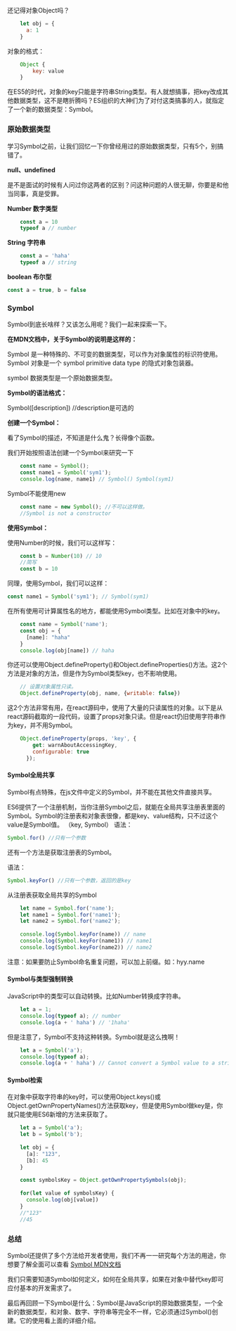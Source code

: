 还记得对象Object吗？

```javascript
    let obj = {
      a: 1
    }
```
对象的格式：

```javascript
    Object {
        key: value
    }
```
在ES5的时代，对象的key只能是字符串String类型。有人就想搞事，把key改成其他数据类型，这不是瞎折腾吗？ES组织的大神们为了对付这类搞事的人，就指定了一个新的数据类型：Symbol。

### 原始数据类型

学习Symbol之前，让我们回忆一下你曾经用过的原始数据类型，只有5个，别搞错了。

**null、undefined**

是不是面试的时候有人问过你这两者的区别？问这种问题的人很无聊，你要是和他当同事，真是受罪。

**Number 数字类型**
```javascript
    const a = 10
    typeof a // number
```

**String 字符串**
```javascript
    const a = 'haha'
    typeof a // string
```
    
**boolean 布尔型**

```javascript
const a = true, b = false
```

### Symbol

Symbol到底长啥样？又该怎么用呢？我们一起来探索一下。

**在MDN文档中，关于Symbol的说明是这样的：**

Symbol 是一种特殊的、不可变的数据类型，可以作为对象属性的标识符使用。Symbol 对象是一个 symbol primitive data type 的隐式对象包装器。

symbol 数据类型是一个原始数据类型。

**Symbol的语法格式：**

Symbol([description])  //description是可选的

**创建一个Symbol：**

看了Symbol的描述，不知道是什么鬼？长得像个函数。

我们开始按照语法创建一个Symbol来研究一下

```javascript
    const name = Symbol();
    const name1 = Symbol('sym1');
    console.log(name, name1) // Symbol() Symbol(sym1)
```

Symbol不能使用new

```javascript
    const name = new Symbol(); //不可以这样做。
    //Symbol is not a constructor
```

**使用Symbol：**

使用Number的时候，我们可以这样写：

```javascript
    const b = Number(10) // 10
    //简写
    const b = 10
```

同理，使用Symbol，我们可以这样：

```javascript
const name1 = Symbol('sym1'); // Symbol(sym1)
```

在所有使用可计算属性名的地方，都能使用Symbol类型。比如在对象中的key。

```javascript
    const name = Symbol('name');
    const obj = {
      [name]: "haha"
    }
    console.log(obj[name]) // haha
```

你还可以使用Object.defineProperty()和Object.defineProperties()方法。这2个方法是对象的方法，但是作为Symbol类型key，也不影响使用。

```javascript
    // 设置对象属性只读。
    Object.defineProperty(obj, name, {writable: false})
```

这2个方法非常有用，在react源码中，使用了大量的只读属性的对象。以下是从react源码截取的一段代码，设置了props对象只读。但是react仍旧使用字符串作为key，并不用Symbol。

```javascript
    Object.defineProperty(props, 'key', {
        get: warnAboutAccessingKey,
        configurable: true
      });
```

#### Symbol全局共享

Symbol有点特殊，在js文件中定义的Symbol，并不能在其他文件直接共享。

ES6提供了一个注册机制，当你注册Symbol之后，就能在全局共享注册表里面的Symbol。Symbol的注册表和对象表很像，都是key、value结构，只不过这个value是Symbol值。
（key, Symbol）
语法：

```javascript
Symbol.for() //只有一个参数
```


还有一个方法是获取注册表的Symbol。

语法：

```javascript
Symbol.keyFor() //只有一个参数，返回的是key
```

从注册表获取全局共享的Symbol
```javascript
    let name = Symbol.for('name');
    let name1 = Symbol.for('name1');
    let name2 = Symbol.for('name2');
    
    console.log(Symbol.keyFor(name)) // name
    console.log(Symbol.keyFor(name1)) // name1
    console.log(Symbol.keyFor(name2)) // name2
```

注意：如果要防止Symbol命名重复问题，可以加上前缀。如：hyy.name


#### Symbol与类型强制转换

JavaScript中的类型可以自动转换。比如Number转换成字符串。

```javascript
    let a = 1;
    console.log(typeof a); // number
    console.log(a + ' haha') // '1haha'
```
    
但是注意了，Symbol不支持这种转换。Symbol就是这么拽啊！

```javascript
    let a = Symbol('a');
    console.log(typeof a);
    console.log(a + ' haha') // Cannot convert a Symbol value to a string
```
    
#### Symbol检索

在对象中获取字符串的key时，可以使用Object.keys()或Object.getOwnPropertyNames()方法获取key，但是使用Symbol做key是，你就只能使用ES6新增的方法来获取了。

```javascript
    let a = Symbol('a');
    let b = Symbol('b');
    
    let obj = {
      [a]: "123",
      [b]: 45
    }
    
    const symbolsKey = Object.getOwnPropertySymbols(obj);
    
    for(let value of symbolsKey) {
      console.log(obj[value]) 
    }
    //"123"
    //45
```
    
### 总结

Symbol还提供了多个方法给开发者使用，我们不再一一研究每个方法的用途，你想要了解全面可以查看 [Symbol MDN文档][1]

我们只需要知道Symbol如何定义，如何在全局共享，如果在对象中替代key即可应付基本的开发需求了。

最后再回顾一下Symbol是什么：Symbol是JavaScript的原始数据类型，一个全新的数据类型，和对象、数字、字符串等完全不一样，它必须通过Symbol()创建。它的使用看上面的详细介绍。



  [1]: https://developer.mozilla.org/zh-CN/docs/Web/JavaScript/Reference/Global_Objects/Symbol
  [2]: https://segmentfault.com/a/1190000010199272